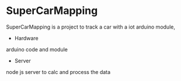 # SuperCarMapping
SuperCarMapping is a project to track a car with a iot arduino module,

- Hardware

arduino code and module

- Server

node js server to calc and process the data

